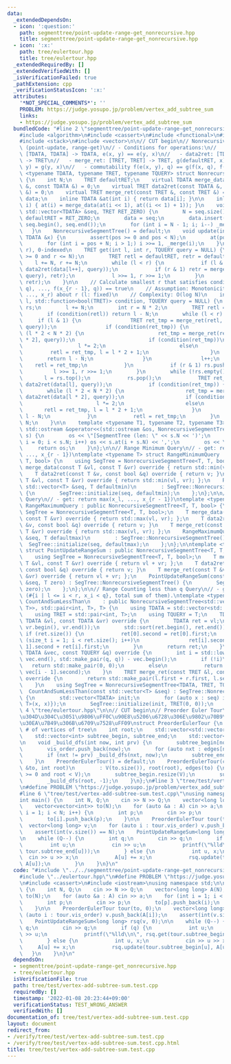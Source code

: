 ```yaml
---
data:
  _extendedDependsOn:
  - icon: ':question:'
    path: segmenttree/point-update-range-get_nonrecursive.hpp
    title: segmenttree/point-update-range-get_nonrecursive.hpp
  - icon: ':x:'
    path: tree/eulertour.hpp
    title: tree/eulertour.hpp
  _extendedRequiredBy: []
  _extendedVerifiedWith: []
  _isVerificationFailed: true
  _pathExtension: cpp
  _verificationStatusIcon: ':x:'
  attributes:
    '*NOT_SPECIAL_COMMENTS*': ''
    PROBLEM: https://judge.yosupo.jp/problem/vertex_add_subtree_sum
    links:
    - https://judge.yosupo.jp/problem/vertex_add_subtree_sum
  bundledCode: "#line 2 \"segmenttree/point-update-range-get_nonrecursive.hpp\"\n\
    #include <algorithm>\n#include <cassert>\n#include <functional>\n#include <iostream>\n\
    #include <stack>\n#include <vector>\n\n// CUT begin\n// Nonrecursive Segment Tree\
    \ (point-update, range-get)\n// - Conditions for operations:\n//   - merge_data:\
    \ [TDATA, TDATA] -> TDATA, e(x, y) == e(y, x)\n//   - data2ret: [TDATA, TQUERY]\
    \ -> TRET\n//   - merge_ret: [TRET, TRET] -> TRET, g(defaultRET, x) == x, g(x,\
    \ y) = g(y, x)\n//   - commutability f(e(x, y), q) == g(f(x, q), f(y, q))\ntemplate\
    \ <typename TDATA, typename TRET, typename TQUERY> struct NonrecursiveSegmentTree\
    \ {\n    int N;\n    TRET defaultRET;\n    virtual TDATA merge_data(const TDATA\
    \ &, const TDATA &) = 0;\n    virtual TRET data2ret(const TDATA &, const TQUERY\
    \ &) = 0;\n    virtual TRET merge_ret(const TRET &, const TRET &) = 0;\n    std::vector<TDATA>\
    \ data;\n    inline TDATA &at(int i) { return data[i]; }\n\n    inline void _merge(int\
    \ i) { at(i) = merge_data(at(i << 1), at((i << 1) + 1)); }\n    void initialize(const\
    \ std::vector<TDATA> &seq, TRET RET_ZERO) {\n        N = seq.size();\n       \
    \ defaultRET = RET_ZERO;\n        data = seq;\n        data.insert(data.end(),\
    \ seq.begin(), seq.end());\n        for (int i = N - 1; i; i--) _merge(i);\n \
    \   }\n    NonrecursiveSegmentTree() = default;\n    void update(int pos, const\
    \ TDATA &x) {\n        assert(pos >= 0 and pos < N);\n        at(pos + N) = x;\n\
    \        for (int i = pos + N; i > 1;) i >>= 1, _merge(i);\n    }\n\n    // [l,\
    \ r), 0-indexed\n    TRET get(int l, int r, TQUERY query = NULL) {\n        assert(l\
    \ >= 0 and r <= N);\n        TRET retl = defaultRET, retr = defaultRET;\n    \
    \    l += N, r += N;\n        while (l < r) {\n            if (l & 1) retl = merge_ret(retl,\
    \ data2ret(data[l++], query));\n            if (r & 1) retr = merge_ret(data2ret(data[--r],\
    \ query), retr);\n            l >>= 1, r >>= 1;\n        }\n        return merge_ret(retl,\
    \ retr);\n    }\n\n    // Calculate smallest r that satisfies condition(g(f(x_l,\
    \ q), ..., f(x_{r - 1}, q)) == true\n    // Assumption: Monotonicity of g(x_l,\
    \ ..., x_r) about r (l: fixed)\n    // Complexity: O(log N)\n    int binary_search(int\
    \ l, std::function<bool(TRET)> condition, TQUERY query = NULL) {\n        std::stack<int>\
    \ rs;\n        l += N;\n        int r = N * 2;\n        TRET retl = defaultRET;\n\
    \        if (condition(retl)) return l - N;\n        while (l < r) {\n       \
    \     if (l & 1) {\n                TRET ret_tmp = merge_ret(retl, data2ret(data[l],\
    \ query));\n                if (condition(ret_tmp)) {\n                    while\
    \ (l * 2 < N * 2) {\n                        ret_tmp = merge_ret(retl, data2ret(data[l\
    \ * 2], query));\n                        if (condition(ret_tmp))\n          \
    \                  l *= 2;\n                        else\n                   \
    \         retl = ret_tmp, l = l * 2 + 1;\n                    }\n            \
    \        return l - N;\n                }\n                l++;\n            \
    \    retl = ret_tmp;\n            }\n            if (r & 1) rs.push(--r);\n  \
    \          l >>= 1, r >>= 1;\n        }\n        while (!rs.empty()) {\n     \
    \       l = rs.top();\n            rs.pop();\n            TRET ret_tmp = merge_ret(retl,\
    \ data2ret(data[l], query));\n            if (condition(ret_tmp)) {\n        \
    \        while (l * 2 < N * 2) {\n                    ret_tmp = merge_ret(retl,\
    \ data2ret(data[l * 2], query));\n                    if (condition(ret_tmp))\n\
    \                        l *= 2;\n                    else\n                 \
    \       retl = ret_tmp, l = l * 2 + 1;\n                }\n                return\
    \ l - N;\n            }\n            retl = ret_tmp;\n        }\n        return\
    \ N;\n    }\n\n    template <typename T1, typename T2, typename T3>\n    friend\
    \ std::ostream &operator<<(std::ostream &os, NonrecursiveSegmentTree<T1, T2, T3>\
    \ s) {\n        os << \"[SegmentTree (len: \" << s.N << ')';\n        for (int\
    \ i = 0; i < s.N; i++) os << s.at(i + s.N) << ',';\n        os << \"]\";\n   \
    \     return os;\n    }\n};\n\n// Range Minimum Query\n// - get: return min(x_l,\
    \ ..., x_{r - 1})\ntemplate <typename T> struct RangeMinimumQuery : public NonrecursiveSegmentTree<T,\
    \ T, bool> {\n    using SegTree = NonrecursiveSegmentTree<T, T, bool>;\n    T\
    \ merge_data(const T &vl, const T &vr) override { return std::min(vl, vr); };\n\
    \    T data2ret(const T &v, const bool &q) override { return v; }\n    T merge_ret(const\
    \ T &vl, const T &vr) override { return std::min(vl, vr); };\n    RangeMinimumQuery(const\
    \ std::vector<T> &seq, T defaultmin)\n        : SegTree::NonrecursiveSegmentTree()\
    \ {\n        SegTree::initialize(seq, defaultmin);\n    };\n};\n\n// Range Maximum\
    \ Query\n// - get: return max(x_l, ..., x_{r - 1})\ntemplate <typename T> struct\
    \ RangeMaximumQuery : public NonrecursiveSegmentTree<T, T, bool> {\n    using\
    \ SegTree = NonrecursiveSegmentTree<T, T, bool>;\n    T merge_data(const T &vl,\
    \ const T &vr) override { return std::max(vl, vr); };\n    T data2ret(const T\
    \ &v, const bool &q) override { return v; }\n    T merge_ret(const T &vl, const\
    \ T &vr) override { return std::max(vl, vr); };\n    RangeMaximumQuery(const std::vector<T>\
    \ &seq, T defaultmax)\n        : SegTree::NonrecursiveSegmentTree() {\n      \
    \  SegTree::initialize(seq, defaultmax);\n    };\n};\n\ntemplate <typename T>\
    \ struct PointUpdateRangeSum : public NonrecursiveSegmentTree<T, T, bool> {\n\
    \    using SegTree = NonrecursiveSegmentTree<T, T, bool>;\n    T merge_data(const\
    \ T &vl, const T &vr) override { return vl + vr; };\n    T data2ret(const T &v,\
    \ const bool &q) override { return v; }\n    T merge_ret(const T &vl, const T\
    \ &vr) override { return vl + vr; };\n    PointUpdateRangeSum(const std::vector<T>\
    \ &seq, T zero) : SegTree::NonrecursiveSegmentTree() {\n        SegTree::initialize(seq,\
    \ zero);\n    };\n};\n\n// Range Counting less than q Query\n// - get: return\
    \ (#{i | l <= i < r, x_i < q}, total sum of them).\ntemplate <typename T>\nstruct\
    \ CountAndSumLessThan\n    : public NonrecursiveSegmentTree<std::vector<std::pair<T,\
    \ T>>, std::pair<int, T>, T> {\n    using TDATA = std::vector<std::pair<T, T>>;\n\
    \    using TRET = std::pair<int, T>;\n    using TQUERY = T;\n    TDATA merge_data(const\
    \ TDATA &vl, const TDATA &vr) override {\n        TDATA ret = vl;\n        ret.insert(ret.end(),\
    \ vr.begin(), vr.end());\n        std::sort(ret.begin(), ret.end());\n       \
    \ if (ret.size()) {\n            ret[0].second = ret[0].first;\n            for\
    \ (size_t i = 1; i < ret.size(); i++)\n                ret[i].second = ret[i -\
    \ 1].second + ret[i].first;\n        }\n        return ret;\n    }\n    TRET data2ret(const\
    \ TDATA &vec, const TQUERY &q) override {\n        int i = std::lower_bound(vec.begin(),\
    \ vec.end(), std::make_pair(q, q)) - vec.begin();\n        if (!i)\n         \
    \   return std::make_pair(0, 0);\n        else\n            return std::make_pair(i,\
    \ vec[i - 1].second);\n    }\n    TRET merge_ret(const TRET &l, const TRET &r)\
    \ override {\n        return std::make_pair(l.first + r.first, l.second + r.second);\n\
    \    }\n    using SegTree = NonrecursiveSegmentTree<TDATA, TRET, TQUERY>;\n  \
    \  CountAndSumLessThan(const std::vector<T> &seq) : SegTree::NonrecursiveSegmentTree()\
    \ {\n        std::vector<TDATA> init;\n        for (auto x : seq) init.emplace_back(TDATA{std::pair<T,\
    \ T>(x, x)});\n        SegTree::initialize(init, TRET(0, 0));\n    }\n};\n#line\
    \ 4 \"tree/eulertour.hpp\"\n\n// CUT begin\n// Preorder Euler Tour\n// \uFF08\u884C\
    \u304D\u304C\u3051\u9806\uFF0C\u90E8\u5206\u6728\u306E\u9802\u70B9\u30AF\u30A8\
    \u30EA\u7B49\u306B\u6709\u7528\uFF09\nstruct PreorderEulerTour {\n    int V; //\
    \ # of vertices of tree\n    int root;\n    std::vector<std::vector<int>> edges;\n\
    \    std::vector<int> subtree_begin, subtree_end;\n    std::vector<int> vis_order;\n\
    \n    void _build_dfs(int now, int prv) {\n        subtree_begin[now] = vis_order.size();\n\
    \        vis_order.push_back(now);\n        for (auto nxt : edges[now])\n    \
    \        if (nxt != prv) _build_dfs(nxt, now);\n        subtree_end[now] = vis_order.size();\n\
    \    }\n    PreorderEulerTour() = default;\n    PreorderEulerTour(const std::vector<std::vector<int>>\
    \ &to, int root)\n        : V(to.size()), root(root), edges(to) {\n        assert(root\
    \ >= 0 and root < V);\n        subtree_begin.resize(V);\n        subtree_end.resize(V);\n\
    \        _build_dfs(root, -1);\n    }\n};\n#line 3 \"tree/test/vertex-add-subtree-sum.test.cpp\"\
    \n#define PROBLEM \"https://judge.yosupo.jp/problem/vertex_add_subtree_sum\"\n\
    #line 6 \"tree/test/vertex-add-subtree-sum.test.cpp\"\nusing namespace std;\n\n\
    int main() {\n    int N, Q;\n    cin >> N >> Q;\n    vector<long long> A(N);\n\
    \    vector<vector<int>> to(N);\n    for (auto &a : A) cin >> a;\n    for (int\
    \ i = 1; i < N; i++) {\n        int p;\n        cin >> p;\n        to[p].push_back(i);\n\
    \        to[i].push_back(p);\n    }\n\n    PreorderEulerTour tour(to, 0);\n  \
    \  vector<long long> v;\n    for (auto i : tour.vis_order) v.push_back(A[i]);\n\
    \    assert(int(v.size()) == N);\n    PointUpdateRangeSum<long long> rsq(v, 0);\n\
    \n    while (Q--) {\n        int q;\n        cin >> q;\n        if (q) {\n   \
    \         int u;\n            cin >> u;\n            printf(\"%lld\\n\", rsq.get(tour.subtree_begin[u],\
    \ tour.subtree_end[u]));\n        } else {\n            int u, x;\n          \
    \  cin >> u >> x;\n            A[u] += x;\n            rsq.update(tour.subtree_begin[u],\
    \ A[u]);\n        }\n    }\n}\n"
  code: "#include \"../../segmenttree/point-update-range-get_nonrecursive.hpp\"\n\
    #include \"../eulertour.hpp\"\n#define PROBLEM \"https://judge.yosupo.jp/problem/vertex_add_subtree_sum\"\
    \n#include <cassert>\n#include <iostream>\nusing namespace std;\n\nint main()\
    \ {\n    int N, Q;\n    cin >> N >> Q;\n    vector<long long> A(N);\n    vector<vector<int>>\
    \ to(N);\n    for (auto &a : A) cin >> a;\n    for (int i = 1; i < N; i++) {\n\
    \        int p;\n        cin >> p;\n        to[p].push_back(i);\n        to[i].push_back(p);\n\
    \    }\n\n    PreorderEulerTour tour(to, 0);\n    vector<long long> v;\n    for\
    \ (auto i : tour.vis_order) v.push_back(A[i]);\n    assert(int(v.size()) == N);\n\
    \    PointUpdateRangeSum<long long> rsq(v, 0);\n\n    while (Q--) {\n        int\
    \ q;\n        cin >> q;\n        if (q) {\n            int u;\n            cin\
    \ >> u;\n            printf(\"%lld\\n\", rsq.get(tour.subtree_begin[u], tour.subtree_end[u]));\n\
    \        } else {\n            int u, x;\n            cin >> u >> x;\n       \
    \     A[u] += x;\n            rsq.update(tour.subtree_begin[u], A[u]);\n     \
    \   }\n    }\n}\n"
  dependsOn:
  - segmenttree/point-update-range-get_nonrecursive.hpp
  - tree/eulertour.hpp
  isVerificationFile: true
  path: tree/test/vertex-add-subtree-sum.test.cpp
  requiredBy: []
  timestamp: '2022-01-08 20:23:44+09:00'
  verificationStatus: TEST_WRONG_ANSWER
  verifiedWith: []
documentation_of: tree/test/vertex-add-subtree-sum.test.cpp
layout: document
redirect_from:
- /verify/tree/test/vertex-add-subtree-sum.test.cpp
- /verify/tree/test/vertex-add-subtree-sum.test.cpp.html
title: tree/test/vertex-add-subtree-sum.test.cpp
---
```


